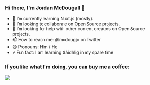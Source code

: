 ### Hi there, I'm Jordan McDougall 👋


- 🌱 I’m currently learning Nuxt.js (mostly).
- 👯 I’m looking to collaborate on Open Source projects.
- 🤔 I’m looking for help with other content creators on Open Source projects.
- 📫 How to reach me: @mcdougjo on Twitter
- 😄 Pronouns: Him / He
- ⚡ Fun fact: I am learning Gàidhlig in my spare time


### If you like what I'm doing, you can buy me a coffee:
[<img src="https://img.shields.io/badge/kofi-%23F16061.svg?&style=for-the-badge&logo=ko-fi&logoColor=white"/>](https://ko-fi.com/jordanmcdougall)
